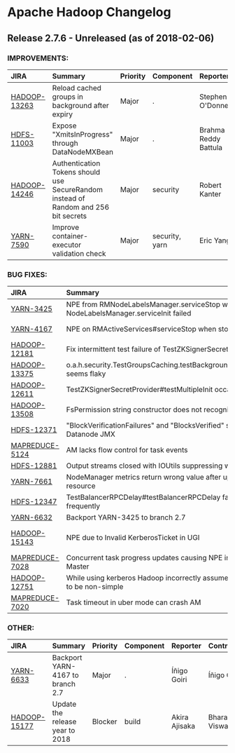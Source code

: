 
<!---
# Licensed to the Apache Software Foundation (ASF) under one
# or more contributor license agreements.  See the NOTICE file
# distributed with this work for additional information
# regarding copyright ownership.  The ASF licenses this file
# to you under the Apache License, Version 2.0 (the
# "License"); you may not use this file except in compliance
# with the License.  You may obtain a copy of the License at
#
#     http://www.apache.org/licenses/LICENSE-2.0
#
# Unless required by applicable law or agreed to in writing, software
# distributed under the License is distributed on an "AS IS" BASIS,
# WITHOUT WARRANTIES OR CONDITIONS OF ANY KIND, either express or implied.
# See the License for the specific language governing permissions and
# limitations under the License.
-->
# Apache Hadoop Changelog

## Release 2.7.6 - Unreleased (as of 2018-02-06)



### IMPROVEMENTS:

| JIRA | Summary | Priority | Component | Reporter | Contributor |
|:---- |:---- | :--- |:---- |:---- |:---- |
| [HADOOP-13263](https://issues.apache.org/jira/browse/HADOOP-13263) | Reload cached groups in background after expiry |  Major | . | Stephen O'Donnell | Stephen O'Donnell |
| [HDFS-11003](https://issues.apache.org/jira/browse/HDFS-11003) | Expose "XmitsInProgress" through DataNodeMXBean |  Major | . | Brahma Reddy Battula | Brahma Reddy Battula |
| [HADOOP-14246](https://issues.apache.org/jira/browse/HADOOP-14246) | Authentication Tokens should use SecureRandom instead of Random and 256 bit secrets |  Major | security | Robert Kanter | Robert Kanter |
| [YARN-7590](https://issues.apache.org/jira/browse/YARN-7590) | Improve container-executor validation check |  Major | security, yarn | Eric Yang | Eric Yang |


### BUG FIXES:

| JIRA | Summary | Priority | Component | Reporter | Contributor |
|:---- |:---- | :--- |:---- |:---- |:---- |
| [YARN-3425](https://issues.apache.org/jira/browse/YARN-3425) | NPE from RMNodeLabelsManager.serviceStop when NodeLabelsManager.serviceInit failed |  Minor | resourcemanager | Bibin A Chundatt | Bibin A Chundatt |
| [YARN-4167](https://issues.apache.org/jira/browse/YARN-4167) | NPE on RMActiveServices#serviceStop when store is null |  Minor | . | Bibin A Chundatt | Bibin A Chundatt |
| [HADOOP-12181](https://issues.apache.org/jira/browse/HADOOP-12181) | Fix intermittent test failure of TestZKSignerSecretProvider |  Minor | . | Masatake Iwasaki | Masatake Iwasaki |
| [HADOOP-13375](https://issues.apache.org/jira/browse/HADOOP-13375) | o.a.h.security.TestGroupsCaching.testBackgroundRefreshCounters seems flaky |  Major | security, test | Mingliang Liu | Weiwei Yang |
| [HADOOP-12611](https://issues.apache.org/jira/browse/HADOOP-12611) | TestZKSignerSecretProvider#testMultipleInit occasionally fail |  Major | . | Wei-Chiu Chuang | Eric Badger |
| [HADOOP-13508](https://issues.apache.org/jira/browse/HADOOP-13508) | FsPermission string constructor does not recognize sticky bit |  Major | . | Atul Sikaria | Atul Sikaria |
| [HDFS-12371](https://issues.apache.org/jira/browse/HDFS-12371) | "BlockVerificationFailures" and "BlocksVerified" show up as 0 in Datanode JMX |  Major | metrics | Sai Nukavarapu | Hanisha Koneru |
| [MAPREDUCE-5124](https://issues.apache.org/jira/browse/MAPREDUCE-5124) | AM lacks flow control for task events |  Major | mr-am | Jason Lowe | Peter Bacsko |
| [HDFS-12881](https://issues.apache.org/jira/browse/HDFS-12881) | Output streams closed with IOUtils suppressing write errors |  Major | . | Jason Lowe | Ajay Kumar |
| [YARN-7661](https://issues.apache.org/jira/browse/YARN-7661) | NodeManager metrics return wrong value after update node resource |  Major | . | Yang Wang | Yang Wang |
| [HDFS-12347](https://issues.apache.org/jira/browse/HDFS-12347) | TestBalancerRPCDelay#testBalancerRPCDelay fails very frequently |  Critical | test | Xiao Chen | Bharat Viswanadham |
| [YARN-6632](https://issues.apache.org/jira/browse/YARN-6632) | Backport YARN-3425 to branch 2.7 |  Major | . | Íñigo Goiri | Íñigo Goiri |
| [HADOOP-15143](https://issues.apache.org/jira/browse/HADOOP-15143) | NPE due to Invalid KerberosTicket in UGI |  Major | . | Jitendra Nath Pandey | Mukul Kumar Singh |
| [MAPREDUCE-7028](https://issues.apache.org/jira/browse/MAPREDUCE-7028) | Concurrent task progress updates causing NPE in Application Master |  Blocker | mr-am | Gergo Repas | Gergo Repas |
| [HADOOP-12751](https://issues.apache.org/jira/browse/HADOOP-12751) | While using kerberos Hadoop incorrectly assumes names with '@' to be non-simple |  Critical | security | Bolke de Bruin | Bolke de Bruin |
| [MAPREDUCE-7020](https://issues.apache.org/jira/browse/MAPREDUCE-7020) | Task timeout in uber mode can crash AM |  Major | mr-am | Akira Ajisaka | Peter Bacsko |


### OTHER:

| JIRA | Summary | Priority | Component | Reporter | Contributor |
|:---- |:---- | :--- |:---- |:---- |:---- |
| [YARN-6633](https://issues.apache.org/jira/browse/YARN-6633) | Backport YARN-4167 to branch 2.7 |  Major | . | Íñigo Goiri | Íñigo Goiri |
| [HADOOP-15177](https://issues.apache.org/jira/browse/HADOOP-15177) | Update the release year to 2018 |  Blocker | build | Akira Ajisaka | Bharat Viswanadham |


